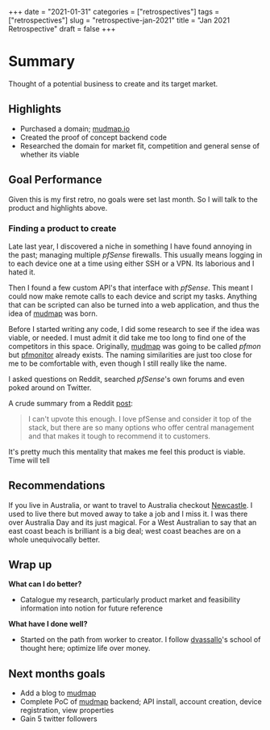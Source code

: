 +++ 
date = "2021-01-31"
categories = ["retrospectives"]
tags = ["retrospectives"]
slug = "retrospective-jan-2021"
title = "Jan 2021 Retrospective"
draft = false 
+++

# Summary

Thought of a potential business to create and its target market.

## Highlights

- Purchased a domain; [mudmap.io](https://mudmap.io)
- Created the proof of concept backend code
- Researched the domain for market fit, competition and general sense of
  whether its viable

## Goal Performance

Given this is my first retro, no goals were set last month. So I will talk to
the product and highlights above.

### Finding a product to create

Late last year, I discovered a niche in something I have found annoying in the
past; managing multiple *pfSense* firewalls. This usually means logging in to
each device one at a time using either SSH or a VPN. Its laborious and I hated
it.

Then I found a few custom API's that interface with *pfSense*. This meant I
could now make remote calls to each device and script my tasks. Anything that
can be scripted can also be turned into a web application, and thus the idea 
of [mudmap] was born.

Before I started writing any code, I did some research to see if the idea was
viable, or needed. I must admit it did take me too long to find one of the
competitors in this space. Originally, [mudmap] was going to be called *pfmon*
but [pfmonitor] already exists. The naming similarities are just too close for
me to be comfortable with, even though I still really like the name.

I asked questions on Reddit, searched *pfSense*'s own forums and even poked
around on Twitter.

A crude summary from a Reddit [post]:

> I can't upvote this enough. I love pfSense and consider it top of the stack, but there are so many options who offer central management and that makes it tough to recommend it to customers.

It's pretty much this mentality that makes me feel this product is viable. 
Time will tell

## Recommendations

If you live in Australia, or want to travel to Australia checkout [Newcastle].
I used to live there but moved away to take a job and I miss it. I was there
over Australia Day and its just magical. For a West Australian to say that an
east coast beach is brilliant is a big deal; west coast beaches are on a whole
unequivocally better.

## Wrap up

**What can I do better?**

- Catalogue my research, particularly product market and feasibility information into notion for future reference

**What have I done well?**

- Started on the path from worker to creator. I follow [dvassallo]'s school of thought here; optimize life over money. 

## Next months goals

- Add a blog to [mudmap]
- Complete PoC of [mudmap] backend; API install, account creation, device registration, view properties
- Gain 5 twitter followers


[mudmap]: https://mudmap.io?ref=danielms.site
[pfmonitor]: http://pfmonitor.com?ref=danielms.site
[post]: https://www.reddit.com/r/PFSENSE/comments/9u1w4d/is_pfcentre_centralised_cloud_management_still_on/
[Newcastle]: https://www.visitnewcastle.com.au/?ref=danielms.site
[dvassallo]: https://twitter.com/dvassallo
